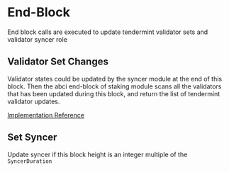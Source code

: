 <!--
order: 3
-->

# End-Block

End block calls are executed to update tendermint validator sets and validator syncer role

## Validator Set Changes

Validator states could be updated by the syncer module at the end of this block. Then the abci end-block of staking module scans all the validators that has been updated during this block, and return the list of tendermint validator updates.

[Implementation Reference](https://github.com/celer-network/sgn-v2/blob/f9f76fb10d/x/staking/keeper/validator.go#L210-L234)

## Set Syncer

Update syncer if this block height is an integer multiple of the `SyncerDuration`